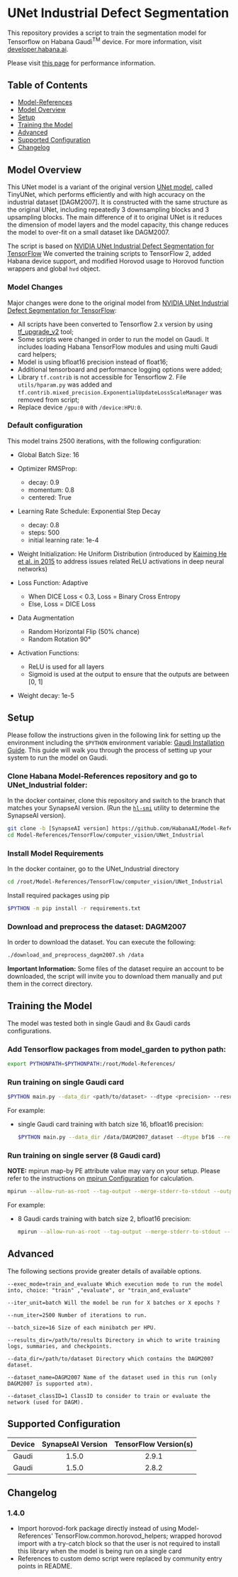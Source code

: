 # UNet Industrial Defect Segmentation

This repository provides a script to train the segmentation model for Tensorflow on Habana Gaudi<sup>TM</sup> device.
For more information, visit [developer.habana.ai](https://developer.habana.ai/resources/).

Please visit [this page](https://developer.habana.ai/resources/habana-training-models/#performance) for performance information.

## Table of Contents

- [Model-References](../../../README.md)
- [Model Overview](#model-overview)
- [Setup](#setup)
- [Training the Model](#training-the-model)
- [Advanced](#advanced)
- [Supported Configuration](#supported-configuration)
- [Changelog](#changelog)

## Model Overview
This UNet model is a variant of the original version [UNet model](https://arxiv.org/abs/1505.04597), called TinyUNet, which performs efficiently and with high accuracy on the industrial dataset [DAGM2007].
It is constructed with the same structure as the original UNet, including repeatedly 3 downsampling blocks and 3 upsampling blocks.
The main difference of it to original UNet is it reduces the dimension of model layers and the model capacity, this change reduces the model to over-fit on a small dataset like DAGM2007.

The script is based on [NVIDIA UNet Industrial Defect Segmentation for TensorFlow](https://github.com/NVIDIA/DeepLearningExamples/tree/abe062867f8904d6ef37966d79c754b7d1be9dca/TensorFlow/Segmentation/UNet_Industrial)
We converted the training scripts to TensorFlow 2, added Habana device support, and modified Horovod usage to Horovod function wrappers and global `hvd` object.

### Model Changes
Major changes were done to the original model from  [NVIDIA UNet Industrial Defect Segmentation for TensorFlow](https://github.com/NVIDIA/DeepLearningExamples/tree/master/TensorFlow/Segmentation/UNet_Industrial):

* All scripts have been converted to Tensorflow 2.x version by using [tf_upgrade_v2](https://www.tensorflow.org/guide/upgrade?hl=en) tool;
* Some scripts were changed in order to run the model on Gaudi. It includes loading Habana TensorFlow modules and using multi Gaudi card helpers;
* Model is using bfloat16 precision instead of float16;
* Additional tensorboard and performance logging options were added;
* Library ``tf.contrib`` is not accessible for Tensorflow 2. File ``utils/hparam.py`` was added and ``tf.contrib.mixed_precision.ExponentialUpdateLossScaleManager`` was removed from script;
* Replace device ``/gpu:0`` with ``/device:HPU:0``.

### Default configuration
This model trains 2500 iterations, with the following configuration:

* Global Batch Size: 16

* Optimizer RMSProp:
    * decay: 0.9
    * momentum: 0.8
    * centered: True

* Learning Rate Schedule: Exponential Step Decay
    * decay: 0.8
    * steps: 500
    * initial learning rate: 1e-4

* Weight Initialization: He Uniform Distribution (introduced by [Kaiming He et al. in 2015](https://arxiv.org/abs/1502.01852) to address issues related ReLU activations in deep neural networks)

* Loss Function: Adaptive
    * When DICE Loss < 0.3, Loss = Binary Cross Entropy
    * Else, Loss = DICE Loss

* Data Augmentation
    * Random Horizontal Flip (50% chance)
    * Random Rotation 90°

* Activation Functions:
    * ReLU is used for all layers
    * Sigmoid is used at the output to ensure that the outputs are between [0, 1]

* Weight decay: 1e-5


## Setup
Please follow the instructions given in the following link for setting up the
environment including the `$PYTHON` environment variable: [Gaudi Installation
Guide](https://docs.habana.ai/en/latest/Installation_Guide/GAUDI_Installation_Guide.html).
This guide will walk you through the process of setting up your system to run
the model on Gaudi.

### Clone Habana Model-References repository and go to UNet_Industrial folder:
In the docker container, clone this repository and switch to the branch that matches your SynapseAI version.
(Run the
[`hl-smi`](https://docs.habana.ai/en/latest/Management_and_Monitoring/System_Management_Tools_Guide/System_Management_Tools.html#hl-smi-utility-options)
utility to determine the SynapseAI version).

```bash
git clone -b [SynapseAI version] https://github.com/HabanaAI/Model-References
cd Model-References/TensorFlow/computer_vision/UNet_Industrial
```
### Install Model Requirements

In the docker container, go to the UNet_Industrial directory
```bash
cd /root/Model-References/TensorFlow/computer_vision/UNet_Industrial
```
Install required packages using pip
```bash
$PYTHON -m pip install -r requirements.txt
```

### Download and preprocess the dataset: DAGM2007

In order to download the dataset. You can execute the following:

```bash
./download_and_preprocess_dagm2007.sh /data
```

**Important Information:** Some files of the dataset require an account to be downloaded, the script will invite you to download them manually and put them in the correct directory.



## Training the Model
The model was tested both in single Gaudi and 8x Gaudi cards configurations.

### Add Tensorflow packages from model_garden to python path:
```bash
export PYTHONPATH=$PYTHONPATH:/root/Model-References/
```

### Run training on single Gaudi card

```bash
$PYTHON main.py --data_dir <path/to/dataset> --dtype <precision> --results_dir <path/to/result_dir> --dataset_classID <dataset_classID> --exec_mode train_and_evaluate
```

For example:
- single Gaudi card training with batch size 16, bfloat16 precision:
    ```bash
    $PYTHON main.py --data_dir /data/DAGM2007_dataset --dtype bf16 --results_dir /tmp/unet_industrial --dataset_classID 1 --exec_mode train_and_evaluate
    ```

### Run training on single server (8 Gaudi card)
**NOTE:** mpirun map-by PE attribute value may vary on your setup. Please refer to the instructions on [mpirun Configuration](https://docs.habana.ai/en/latest/TensorFlow/Tensorflow_Scaling_Guide/Horovod_Scaling/index.html#mpirun-configuration) for calculation.

```bash
mpirun --allow-run-as-root --tag-output --merge-stderr-to-stdout --output-filename /root/tmp/unet_industrial_log --bind-to core --map-by socket:PE=4 -np 8 $PYTHON main.py --data_dir <path/to/dataset> --dtype <precision> --results_dir <path/to/result_dir> --dataset_classID <dataset_classID> --num_workers_per_hls 8 --batch_size 2 --exec_mode train_and_evaluate
```

For example:
- 8 Gaudi cards training with batch size 2, bfloat16 precision:
    ```bash
    mpirun --allow-run-as-root --tag-output --merge-stderr-to-stdout --output-filename /root/tmp/unet_industrial_log --bind-to core --map-by socket:PE=4 -np 8 $PYTHON main.py --data_dir /data/DAGM2007_dataset --dtype bf16 --results_dir /tmp/unet_industrial --dataset_classID 1 --num_workers_per_hls 8 --batch_size 2 --exec_mode train_and_evaluate
    ```



## Advanced
The following sections provide greater details of available options.
```
--exec_mode=train_and_evaluate Which execution mode to run the model into, choice: "train" ,"evaluate", or "train_and_evaluate"

--iter_unit=batch Will the model be run for X batches or X epochs ?

--num_iter=2500 Number of iterations to run.

--batch_size=16 Size of each minibatch per HPU.

--results_dir=/path/to/results Directory in which to write training logs, summaries, and checkpoints.

--data_dir=/path/to/dataset Directory which contains the DAGM2007 dataset.

--dataset_name=DAGM2007 Name of the dataset used in this run (only DAGM2007 is supported atm).

--dataset_classID=1 ClassID to consider to train or evaluate the network (used for DAGM).
```

## Supported Configuration

| Device | SynapseAI Version | TensorFlow Version(s)  |
|:------:|:-----------------:|:-----:|
| Gaudi  | 1.5.0             | 2.9.1 |
| Gaudi  | 1.5.0             | 2.8.2 |

## Changelog
### 1.4.0
* Import horovod-fork package directly instead of using Model-References' TensorFlow.common.horovod_helpers; wrapped horovod import with a try-catch block so that the user is not required to install this library when the model is being run on a single card
* References to custom demo script were replaced by community entry points in README.